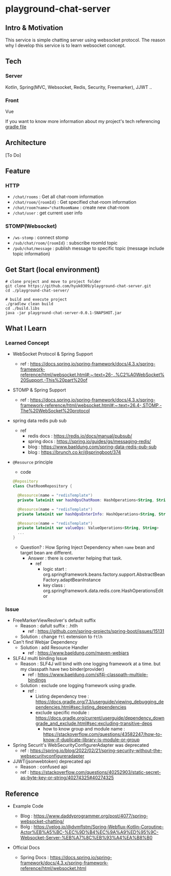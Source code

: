 # playground-chat-server

## Intro & Motivation
This service is simple chatting server using websocket protocol.
The reason why I develop this service is to learn websocket concept.

## Tech

### Server
Kotlin, Spring(MVC, Websocket, Redis, Security, Freemarker), JJWT ..

### Front
Vue

If you want to know more information about my project's tech referencing [gradle file](build.gradle.kts)

## Architecture

[To Do]

## Feature

### HTTP
- `/chat/rooms` : Get all chat-room information
- `/chat/room/{roomId}` : Get specified chat-room information
- `/chat/room?name="chatRoomName` : create new chat-room
- `/chat/user` : get current user info

### STOMP(Websocket)
- `/ws-stomp` : connect stomp
- `/sub/chat/room/{roomId}` : subscribe roomId topic
- `/pub/chat/message` : publish message to specific topic (message include topic information)

## Get Start (local environment)
``` shell
# clone project and move to project folder
git clone https://github.com/hyuk0309/playground-chat-server.git
cd ./playground-chat-server/

# build and execute project
./gradlew clean build
cd ./build.libs
java -jar playground-chat-server-0.0.1-SNAPSHOT.jar
```

## What I Learn

### Learned Concept

- WebSocket Protocol & Spring Support
  - ref : https://docs.spring.io/spring-framework/docs/4.3.x/spring-framework-reference/html/websocket.html#:~:text=26-,.%C2%A0WebSocket%20Support,-This%20part%20of

- STOMP & Spring Support
  - ref : https://docs.spring.io/spring-framework/docs/4.3.x/spring-framework-reference/html/websocket.html#:~:text=26.4-,STOMP,-The%20WebSocket%20protocol

- spring data redis pub sub
  - ref
    - redis docs : https://redis.io/docs/manual/pubsub/
    - spring docs : https://spring.io/guides/gs/messaging-redis/
    - blog : https://www.baeldung.com/spring-data-redis-pub-sub
    - blog : https://brunch.co.kr/@springboot/374

- `@Resource` principle
  - code
  ``` kotlin
  @Repository
  class ChatRoomRepository {

    @Resource(name = "redisTemplate")
    private lateinit var hashOpsChatRoom: HashOperations<String, String, ChatRoom>

    @Resource(name = "redisTemplate")
    private lateinit var hashOpsEnterInfo: HashOperations<String, String, String>

    @Resource(name = "redisTemplate")
    private lateinit var valueOps: ValueOperations<String, String>
    ...
  }
  ``` 
  - Question? : How Spring Inject Dependency when `name` bean and target bean are different.
    - Answer : there is converter helping that task.
      - ref
        - logic start : org.springframework.beans.factory.support.AbstractBeanFactory.adaptBeanInstance
        - key class : org.springframework.data.redis.core.HashOperationsEditor


### Issue
- FreeMarkerViewReolver's default suffix
  - Reason : dafult suffix : .htlh
    - ref : https://github.com/spring-projects/spring-boot/issues/15131
  - Solution : change `ftl` extension to `ftlh`
- Can't find Webjar Dependency
  - Solution : add Resource Handler
    - ref : https://www.baeldung.com/maven-webjars
- SLF4J multi binding Issue
  - Reason : SLF4J will bind with one logging framework at a time. but my classpath have two binder(provider)
    - ref : https://www.baeldung.com/slf4j-classpath-multiple-bindings
  - Solution : exclude one logging framework using gradle.
    - ref :
      - Listing dependency tree : https://docs.gradle.org/7.3/userguide/viewing_debugging_dependencies.html#sec:listing_dependencies
      - exclude specific module : https://docs.gradle.org/current/userguide/dependency_downgrade_and_exclude.html#sec:excluding-transitive-deps
        - how to know group and module name : https://stackoverflow.com/questions/43582247/how-to-know-if-duplicate-library-is-module-or-group
- Spring Securit's WebSecurityConfigurerAdapter was deprecated
  - ref : https://spring.io/blog/2022/02/21/spring-security-without-the-websecurityconfigureradapter
- JJWT(jsonwebtoken) deprecated api
  - Reason : confused api
  - ref : https://stackoverflow.com/questions/40252903/static-secret-as-byte-key-or-string/40274325#40274325
  
## Reference
- Example Code
  - Blog : https://www.daddyprogrammer.org/post/4077/spring-websocket-chatting/
  - Bolg : https://velog.io/@dvmflstm/Spring-Webflux-Kotlin-Coroutine-Actor%EB%A5%BC-%EC%9D%B4%EC%9A%A9%ED%95%9C-Websocket-Server-%EB%A7%8C%EB%93%A4%EA%B8%B0 

- Official Docs
  - Spring Docs : https://docs.spring.io/spring-framework/docs/4.3.x/spring-framework-reference/html/websocket.html 
  